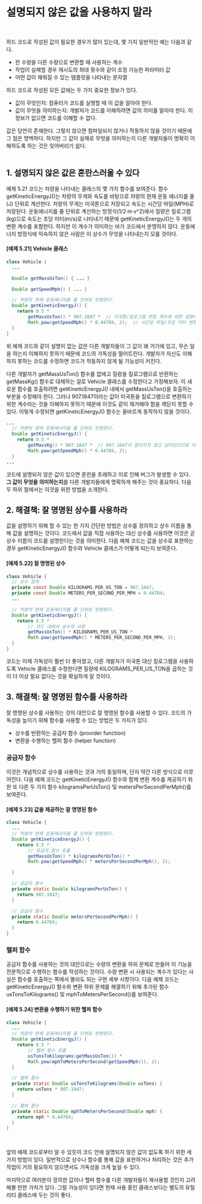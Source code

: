 # 설명되지 않은 값을 사용하지 말라
<br/>

하드 코드로 작성된 값이 필요한 경우가 많이 있는데, 몇 가지 일반적인 예는 다음과 같다.
- 한 수량을 다른 수량으로 변환할 때 사용하는 계수
- 작업이 실패할 경우 재시도의 최대 횟수와 같이 조정 가능한 파라미터 값
- 어떤 값이 채워질 수 있는 템플릿을 나타내는 문자열

하드 코드로 작성된 모든 값에는 두 가지 중요한 정보가 있다.
- 값이 무엇인지: 컴퓨터가 코드를 실행할 때 이 값을 알아야 한다.
- 값이 무엇을 의미하는지: 개발자가 코드를 이해하려면 값의 의미를 알아야 한다. 이 정보가 없으면 코드를 이해할 수 없다.

값은 당연히 존재한다. 그렇지 않으면 컴파일되지 않거나 작동하지 않을 것이기 때문에 그 점은 명백하다.
하지만 그 값이 실제로 무엇을 의미하는지 다른 개발자들이 명확히 이해하도록 하는 것은 잊어버리기 쉽다.
<br/>
<br/>
## 1. 설명되지 않은 값은 혼란스러울 수 있다
예제 5.21 코드는 차량을 나타내는 클래스의 몇 가지 함수를 보여준다. 함수 getKineticEnergyJ()는 차량의 무게와 속도를 바탕으로 차량의 현재 운동 에너지를 줄(J) 단위로 계산한다.
차량의 무게는 미국톤으로 저장되고 속도는 시간당 마일(MPH)로 저장된다.
운동에너지를 줄 단위로 계산하는 방정식(1/2·m·v^2)에서 질량은 킬로그램(kg)으로 속도는 초당 미터(m/s)로 나타내기 때문에 getKineticEnergyJ()는 두 개의 변환 계수를 포함한다.
하지만 이 계수가 의미하는 바가 코드에서 분명하지 않다. 운동에너지 방정식에 익숙하지 않은 사람은 이 상수가 무엇을 나타내는지 모를 것이다.

#### [예제 5.21] Vehicle 클래스
```java
class Vehicle {
  ...

  Double getMassUsTon() { ... }

  Double getSpeedMph() { ... }

  // 차량의 현재 운동에너지를 줄 단위로 반환한다.
  Double getKineticEnergyJ() {
    return 0.5 *
        getMassUsTon() * 907.1847 *  // 미국톤/킬로그램 변환 계수에 대한 설명이 없다.
        Math.pow(getSpeedMph() * 0.44704, 2);  // 시간당 마일/초당 미터 변환 계수에 대한 설명이 없다.
  }
}
```
위 예제 코드와 같이 설명이 없는 값은 다른 개발자들이 그 값이 왜 거기에 있고, 무슨 일을 하는지 이해하지 못하기 때문에 코드의 가독성을 떨어트린다.
개발자가 자신도 이해하지 못하는 코드를 수정하면 코드가 작동하지 않게 될 가능성이 커진다.

다른 개발자가 getMassUsTon() 함수를 없애고 질량을 킬로그램으로 반환하는 getMassKg() 함수로 대체하는 걸로 Vehicle 클래스를 수정한다고 가정해보자.
이 새로운 함수를 호출하려면 getKineticEnergyJ() 내에서 getMassUsTon()을 호출하는 부분을 수정해야 한다.
그러나 907.1847이라는 값이 미국톤을 킬로그램으로 변환하기 위한 계수라는 것을 이해하지 못하기 때문에 이것도 같이 제거해야 함을 깨닫지 못할 수 있다.
이렇게 수정되면 getKineticEnergyJ() 함수는 올바르게 동작하지 않을 것이다.
```java
...
  // 차량의 현재 운동에너지를 줄 단위로 반환한다.
  Double getKineticEnergyJ() {
    return 0.5 *
        getMassKg() * 907.1847 *  // 907.1847이 없어지지 않고 남아있으므로 이 함수는 잘못된 값을 반환한다.
        Math.pow(getSpeedMph() * 0.44704, 2);
  }
...
```
코드에 설명되지 않은 값이 있으면 혼란을 초래하고 이로 인해 버그가 발생할 수 있다. **그 값이 무엇을 의미하는지**를 다른 개발자들에게 명확하게 해주는 것이 중요하다.
다음 두 하위 절에서는 이것을 위한 방법을 소개한다.

## 2. 해결책: 잘 명명된 상수를 사용하라
값을 설명하기 위해 할 수 있는 한 가지 간단한 방법은 상수를 정의하고 상수 이름을 통해 값을 설명하는 것이다.
코드에서 값을 직접 사용하는 대신 상수를 사용하면 이것은 곧 상수 이름이 코드를 설명한다는 것을 의미한다.
다음 예제 코드는 값을 상수로 표현하는 경우 getKineticEnergyJ() 함수와 Vehicle 클래스가 어떻게 되는지 보여준다.

#### [예제 5.22] 잘 명명된 상수
```java
class Vehicle {
  // 상수 정의
  private const Double KILOGRAMS_PER_US_TON = 907.1847;
  private const Double METERS_PER_SECOND_PER_MPH = 0.44704;
  ...

  // 차량의 현재 운동에너지를 줄 단위로 반환한다.
  Double getKineticEnergyJ() {
    return 0.5 *
        // 코드 내에서 상수의 사용
        getMassUsTon() * KILOGRAMS_PER_US_TON *
        Math.pow(getSpeedMph() * METERS_PER_SECOND_PER_MPH, 2);
  }
}
```
코드는 이제 가독성이 훨씬 더 좋아졌고, 다른 개발자가 미국톤 대신 킬로그램을 사용하도록 Vehicle 클래스를 수정한다면 질량에 KILOGRAMS_PER_US_TON을 곱하는 것이
더 이상 필요 없다는 것을 확실하게 알 것이다.

## 3. 해결책: 잘 명명된 함수를 사용하라
잘 명명된 상수를 사용하는 것의 대안으로 잘 명명된 함수를 사용할 수 있다. 코드의 가독성을 높이기 위해 함수를 사용할 수 있는 방법은 두 가지가 있다.
- 상수를 반환하는 공급자 함수 (provider function)
- 변환을 수행하는 헬퍼 함수 (helper function)

### 공급자 함수
이것은 개념적으로 상수를 사용하는 것과 거의 동일하며, 단지 약간 다른 방식으로 이루어진다.
다음 예제 코드는 getKineticEnergyJ() 함수와 함께 변환 계수를 제공하기 위한 또 다른 두 가지 함수 kilogramsPerUsTon() 및 metersPerSecondPerMph()를 보여준다.

#### [예제 5.23] 값을 제공하는 잘 명명된 함수
```java
class Vehicle {
  ...
  // 차량의 현재 운동에너지를 줄 단위로 반환한다.
  Double getKineticeEnergyJ() {
    return 0.5 *
        // 공급자 함수 호출
        getMassUsTon() * kilogramsPerUsTon() *
        Math.pow(getSpeedMph() * metersPerSecondPerMph(), 2);

  }

  // 공급자 함수
  private static Double kilogramsPerUsTon() {
    return 907.1847;
  }

  // 공급자 함수
  private static Double metersPerSecondPerMph() {
    return 0.44704;
  }
}
```

### 헬퍼 함수
공급자 함수를 사용하는 것의 대안으로는 수량의 변환을 하위 문제로 만들어 이 기능을 전문적으로 수행하는 함수를 작성하는 것이다.
수량 변환 시 사용되는 계수가 있다는 사실은 함수를 호출하는 쪽에서 몰라도 되는 구현 세부 사항이다.
다음 예제 코드는 getKineticEnergyJ() 함수와 변환 하위 문제를 해결하기 위해 추가된 함수 usTonsToKilograms() 및 mphToMetersPerSecond()를 보여준다.

#### [예제 5.24] 변환을 수행하기 위한 헬퍼 함수
```java
class Vehicle {
  ...
  // 차량의 현재 운동에너지를 줄 단위로 반환한다.
  Double getKineticEnergyJ() {
    return 0.5 *
        // 헬퍼 함수 호출
        usTonsToKilograms(getMassUsTon()) *
        Math.pow(mphToMetersPerSecond(getSpeedMph()), 2);
  }

  // 헬퍼 함수
  private static Double usTonsToKilograms(Double usTons) {
    return usTons * 907.1847;
  }

  // 헬퍼 함수
  private static Double mphToMetersPerSecond(Double mph) {
    return mph * 0.44704;
  }
}
```
<br/>

앞의 예제 코드로부터 알 수 있듯이 코드 안에 설명되지 않은 값이 없도록 하기 위한 세 가지 방법이 있다.
일반적으로 상수나 함수를 통해 값을 표현하거나 처리하는 것은 추가 작업이 거의 필요하지 않으면서도 가독성을 크게 높일 수 있다.

마지막으로 여러분이 정의한 값이나 헬퍼 함수를 다른 개발자들이 재사용할 것인지 고려해볼 만한 가치가 있다.
그럴 가능성이 있다면 현재 사용 중인 클래스보다는 별도의 유틸리티 클래스에 두는 것이 좋다.
